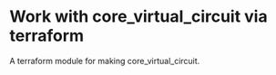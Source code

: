 # Work with core_virtual_circuit via terraform

A terraform module for making core_virtual_circuit.

